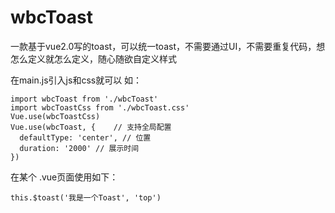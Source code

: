 # wbcToast
一款基于vue2.0写的toast，可以统一toast，不需要通过UI，不需要重复代码，想怎么定义就怎么定义，随心随欲自定义样式

在main.js引入js和css就可以
如：
```
import wbcToast from './wbcToast'
import wbcToastCss from './wbcToast.css'
Vue.use(wbcToastCss)
Vue.use(wbcToast, {    // 支持全局配置
  defaultType: 'center', // 位置
  duration: '2000' // 展示时间
})
```
在某个 .vue页面使用如下：
```
this.$toast('我是一个Toast', 'top')
```
